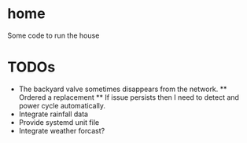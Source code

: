 # home
Some code to run the house

# TODOs
* The backyard valve sometimes disappears from the network.
    ** Ordered a replacement
    ** If issue persists then I need to detect and power cycle automatically.
* Integrate rainfall data
* Provide systemd unit file
* Integrate weather forcast?